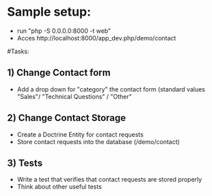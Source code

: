 # Sample setup:
- run "php -S 0.0.0.0:8000 -t web"
- Acces http://localhost:8000/app_dev.php/demo/contact

#Tasks:
## 1) Change Contact form
- Add a drop down for "category" the contact form (standard values "Sales"/ "Technical Questions" / "Other"
 
## 2) Change Contact Storage
- Create a Doctrine Entity for contact requests
- Store contact requests into the database (/demo/contact)

## 3) Tests
- Write a test that verifies that contact requests are stored properly
- Think about other useful tests
